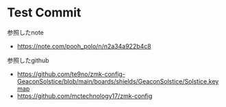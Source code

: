 # Test Commit

参照したnote
* https://note.com/pooh_polo/n/n2a34a922b4c8

参照したgithub
* https://github.com/te9no/zmk-config-GeaconSolstice/blob/main/boards/shields/GeaconSolstice/Solstice.keymap
* https://github.com/mctechnology17/zmk-config
